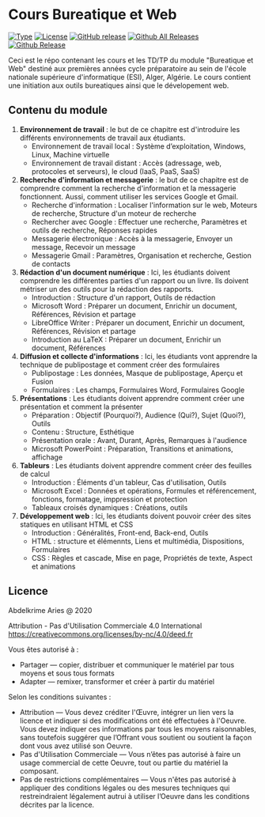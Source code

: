 # Cours Bureatique et Web

[![Type](https://img.shields.io/badge/Type-Cours-0014A8.svg?style=flat)](https://github.com/projeduc/ESI_1CP_BWeb)
[![License](https://img.shields.io/badge/Licence-CC--BY--NC_4.0-0014A8.svg?style=flat)](https://creativecommons.org/licenses/by-nc/4.0/deed.fr)
[![GitHub release](https://img.shields.io/github/release/projeduc/ESI_1CP_BWeb.svg)](https://github.com/projeduc/ESI_1CP_BWeb/releases)
[![Github All Releases](https://img.shields.io/github/downloads/projeduc/ESI_1CP_BWeb/total.svg)](https://github.com/projeduc/ESI_1CP_BWeb/releases)
[![Github Release](https://img.shields.io/github/downloads/projeduc/ESI_1CP_BWeb/latest/total.svg)](https://github.com/projeduc/ESI_1CP_BWeb/releases/latest)

Ceci est le répo contenant les cours et les TD/TP du module "Bureatique et Web" destiné aux premières années cycle préparatoire au sein de l'école nationale supérieure d'informatique (ESI), Alger, Algérie.
Le cours contient une initiation aux outils bureatiques ainsi que le dévelopement web.

## Contenu du module

1. **Environnement de travail** : le but de ce chapitre est d'introduire les différents environnements de travail aux étudiants.
    - Environnement de travail local : Système d’exploitation, Windows, Linux, Machine virtuelle
    - Environnement de travail distant : Accès (adressage, web, protocoles et serveurs), le cloud (IaaS, PaaS, SaaS)
1. **Recherche d'information et messagerie** : le but de ce chapitre est de comprendre comment la recherche d'information et la messagerie fonctionnent. Aussi, comment utiliser les services Google et Gmail.
    - Recherche d'information :  Localiser l'information sur le web, Moteurs de recherche, Structure d'un moteur de recherche
    - Rechercher avec Google : Effectuer une recherche, Paramètres et outils de recherche, Réponses rapides
    - Messagerie électronique : Accès à la messagerie, Envoyer un message, Recevoir un message
    - Messagerie Gmail : Paramètres, Organisation et recherche, Gestion de contacts
1. **Rédaction d'un document numérique** : Ici, les étudiants doivent comprendre les différentes parties d'un rapport ou un livre. Ils doivent métriser un des outils pour la rédaction des rapports.
    - Introduction : Structure d'un rapport,  Outils de rédaction
    - Microsoft Word : Préparer un document, Enrichir un document, Références, Révision et partage
    - LibreOffice Writer : Préparer un document, Enrichir un document, Références, Révision et partage
    - Introduction au LaTeX : Préparer un document, Enrichir un document, Références
1. **Diffusion et collecte d'informations** : Ici, les étudiants vont apprendre la technique de publipostage et comment créer des formulaires
    - Publipostage : Les données, Masque de publipostage, Aperçu et Fusion
    - Formulaires : Les champs, Formulaires Word, Formulaires Google
1. **Présentations** : Les étudiants  doivent apprendre comment créer une présentation  et comment la présenter
    - Préparation : Objectif (Pourquoi?), Audience (Qui?), Sujet (Quoi?), Outils
    - Contenu : Structure, Esthétique
    - Présentation orale : Avant, Durant, Après, Remarques à l'audience
    - Microsoft PowerPoint : Préparation, Transitions et animations, affichage
1. **Tableurs** : Les étudiants doivent apprendre comment créer des feuilles de calcul
    - Introduction : Éléments d'un tableur, Cas d'utilisation, Outils
    - Microsoft Excel : Données et opérations, Formules et référencement, fonctions, formatage, imppression et protection
    - Tableaux croisés dynamiques : Créations, outils
1. **Développement web** : Ici, les étudiants doivent pouvoir créer des sites statiques  en utilisant HTML et CSS
    - Introduction : Généralités, Front-end, Back-end, Outils
    - HTML : structure et élémennts, Liens et multimédia, Dispositions, Formulaires
    - CSS : Règles et cascade, Mise en page, Propriétés de texte, Aspect et animations


## Licence

Abdelkrime Aries @ 2020


Attribution - Pas d'Utilisation Commerciale 4.0 International
https://creativecommons.org/licenses/by-nc/4.0/deed.fr

Vous êtes autorisé à :
- Partager — copier, distribuer et communiquer le matériel par tous moyens et sous tous formats
- Adapter — remixer, transformer et créer à partir du matériel

Selon les conditions suivantes :
- Attribution — Vous devez créditer l'Œuvre, intégrer un lien vers la licence et indiquer si des modifications ont été effectuées à
l'Oeuvre. Vous devez indiquer ces informations par tous les moyens raisonnables, sans toutefois suggérer que l’Offrant vous soutient
ou soutient la façon dont vous avez utilisé son Oeuvre.
- Pas d'Utilisation Commerciale — Vous n’êtes pas autorisé à faire un usage commercial de cette Oeuvre, tout ou partie du matériel
la composant.
- Pas de restrictions complémentaires — Vous n'êtes pas autorisé à appliquer des conditions légales ou des mesures techniques
qui restreindraient légalement autrui à utiliser l’Oeuvre dans les conditions décrites par la licence.
